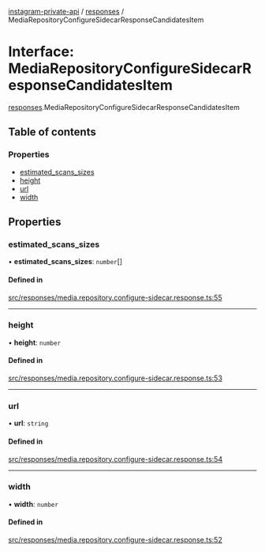 [instagram-private-api](../../README.md) / [responses](../../modules/responses.md) / MediaRepositoryConfigureSidecarResponseCandidatesItem

# Interface: MediaRepositoryConfigureSidecarResponseCandidatesItem

[responses](../../modules/responses.md).MediaRepositoryConfigureSidecarResponseCandidatesItem

## Table of contents

### Properties

- [estimated\_scans\_sizes](MediaRepositoryConfigureSidecarResponseCandidatesItem.md#estimated_scans_sizes)
- [height](MediaRepositoryConfigureSidecarResponseCandidatesItem.md#height)
- [url](MediaRepositoryConfigureSidecarResponseCandidatesItem.md#url)
- [width](MediaRepositoryConfigureSidecarResponseCandidatesItem.md#width)

## Properties

### estimated\_scans\_sizes

• **estimated\_scans\_sizes**: `number`[]

#### Defined in

[src/responses/media.repository.configure-sidecar.response.ts:55](https://github.com/Nerixyz/instagram-private-api/blob/4971f34/src/responses/media.repository.configure-sidecar.response.ts#L55)

___

### height

• **height**: `number`

#### Defined in

[src/responses/media.repository.configure-sidecar.response.ts:53](https://github.com/Nerixyz/instagram-private-api/blob/4971f34/src/responses/media.repository.configure-sidecar.response.ts#L53)

___

### url

• **url**: `string`

#### Defined in

[src/responses/media.repository.configure-sidecar.response.ts:54](https://github.com/Nerixyz/instagram-private-api/blob/4971f34/src/responses/media.repository.configure-sidecar.response.ts#L54)

___

### width

• **width**: `number`

#### Defined in

[src/responses/media.repository.configure-sidecar.response.ts:52](https://github.com/Nerixyz/instagram-private-api/blob/4971f34/src/responses/media.repository.configure-sidecar.response.ts#L52)
